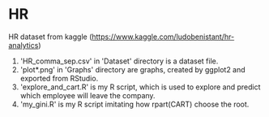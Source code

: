 # HR
HR dataset from kaggle (https://www.kaggle.com/ludobenistant/hr-analytics)

1. 'HR_comma_sep.csv' in 'Dataset' directory is a dataset file.
2. 'plot*.png' in 'Graphs' directory are graphs, created by ggplot2 and exported from RStudio.
3. 'explore_and_cart.R' is my R script, which is used to explore and predict which employee will leave the company.
4. 'my_gini.R' is my R script imitating how rpart(CART) choose the root. 